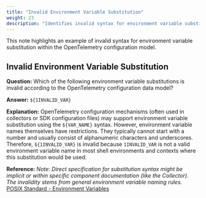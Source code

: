 ```yaml
---
title: "Invalid Environment Variable Substitution"
weight: 23
description: "Identifies invalid syntax for environment variable substitution in OpenTelemetry configuration."
---
```


This note highlights an example of invalid syntax for environment variable substitution within the OpenTelemetry configuration model.

## Invalid Environment Variable Substitution

**Question:**
Which of the following environment variable substitutions is invalid according to the OpenTelemetry configuration data model?

**Answer:**
`${1INVALID_VAR}`

**Explanation:**
OpenTelemetry configuration mechanisms (often used in collectors or SDK configuration files) may support environment variable substitution using the `${VAR_NAME}` syntax. However, environment variable names themselves have restrictions. They typically cannot start with a number and usually consist of alphanumeric characters and underscores. Therefore, `${1INVALID_VAR}` is invalid because `1INVALID_VAR` is not a valid environment variable name in most shell environments and contexts where this substitution would be used.

**Reference:**
*Note: Direct specification for substitution syntax might be implicit or within specific component documentation (like the Collector). The invalidity stems from general environment variable naming rules.*
[POSIX Standard - Environment Variables](https://pubs.opengroup.org/onlinepubs/9699919799/basedefs/V1_chap08.html)
